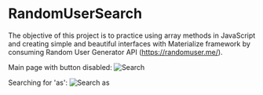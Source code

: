 # RandomUserSearch
The objective of this project is to practice using array methods in JavaScript and creating simple and beautiful interfaces with Materialize framework by consuming Random User Generator API (https://randomuser.me/).

Main page with button disabled:
![Search](https://user-images.githubusercontent.com/22827768/88066765-86eb3e80-cb44-11ea-8c5a-654ff5aeb9d5.PNG)

Searching for 'as':
![Search as](https://user-images.githubusercontent.com/22827768/88067020-d6316f00-cb44-11ea-99d8-da7b92f5a77b.PNG)
